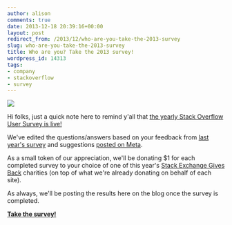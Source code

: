 ```yaml
---
author: alison
comments: true
date: 2013-12-18 20:39:16+00:00
layout: post
redirect_from: /2013/12/who-are-you-take-the-2013-survey
slug: who-are-you-take-the-2013-survey
title: Who are you? Take the 2013 survey!
wordpress_id: 14313
tags:
- company
- stackoverflow
- survey
---
```


[![](http://static.adzerk.net/Advertisers/1efaea9356764cb6a86564960eba62bb.png)](https://www.surveymonkey.com/s/9KPHP7H)



Hi folks, just a quick note here to remind y'all that [the yearly Stack Overflow User Survey is live!](https://www.surveymonkey.com/s/9KPHP7H)

We've edited the questions/answers based on your feedback from [last year's survey](http://blog.stackoverflow.com/2013/01/2012-stack-overflow-user-survey-results/) and suggestions [posted on Meta](http://meta.stackoverflow.com/questions/209790/suggest-a-question-for-the-2013-stack-overflow-user-survey).

As a small token of our appreciation, we'll be donating $1 for each completed survey to your choice of one of this year's [Stack Exchange Gives Back](http://blog.stackoverflow.com/2013/12/stack-exchange-gives-back-2013-2/) charities (on top of what we're already donating on behalf of each site).

As always, we'll be posting the results here on the blog once the survey is completed.

**[Take the survey!](https://www.surveymonkey.com/s/9KPHP7H)**

  

